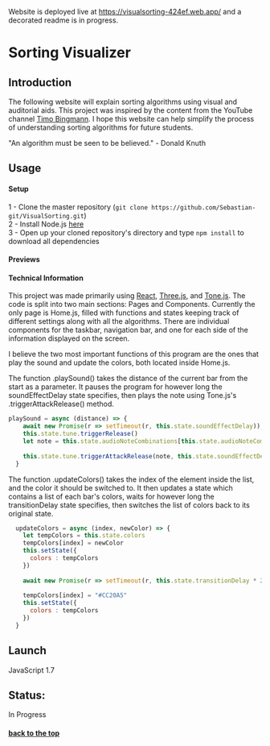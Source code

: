 
Website is deployed live at https://visualsorting-424ef.web.app/ and a decorated readme is in progress.

# <a name="title" /> Sorting Visualizer

## Introduction
The following website will explain sorting algorithms using visual and auditorial aids. This project was inspired by the content from the YouTube channel [Timo Bingmann](https://www.youtube.com/c/TimoBingmann/videos). I hope this website can help simplify the process of understanding sorting algorithms for future students.

"An algorithm must be seen to be believed." - Donald Knuth

## Usage

#### Setup

1 - Clone the master repository (```git clone https://github.com/Sebastian-git/VisualSorting.git```) <br>
2 - Install Node.js [here](https://nodejs.org/en/download/) <br>
3 - Open up your cloned repository's directory and type ``` npm install ``` to download all dependencies <br>

#### Previews

#### Technical Information

This project was made primarily using [React](https://reactjs.org/), [Three.js](https://threejs.org/), and [Tone.js](https://tonejs.github.io/). The code is split into two main sections: Pages and Components. Currently the only page is Home.js, filled with functions and states keeping track of different settings along with all the algorithms. There are individual components for the taskbar, navigation bar, and one for each side of the information displayed on the screen.

I believe the two most important functions of this program are the ones that play the sound and update the colors, both located inside Home.js.

The function .playSound() takes the distance of the current bar from the start as a parameter. It pauses the program for however long the soundEffectDelay state specifies, then plays the note using Tone.js's .triggerAttackRelease() method.

```js
playSound = async (distance) => {
    await new Promise(r => setTimeout(r, this.state.soundEffectDelay));
    this.state.tune.triggerRelease()
    let note = this.state.audioNoteCombinations[this.state.audioNoteCombinationStart - distance]
    
    this.state.tune.triggerAttackRelease(note, this.state.soundEffectDelay);
  }
```

The function .updateColors() takes the index of the element inside the list, and the color it should be switched to. It then updates a state which contains a list of each bar's colors, waits for however long the transitionDelay state specifies, then switches the list of colors back to its original state.
```js
  updateColors = async (index, newColor) => {
    let tempColors = this.state.colors
    tempColors[index] = newColor
    this.setState({
      colors : tempColors
    })
    
    await new Promise(r => setTimeout(r, this.state.transitionDelay * 2));
    
    tempColors[index] = "#CC20A5"
    this.setState({
      colors : tempColors
    })
  }
```



## Launch
JavaScript 1.7 <br>

## Status: 

In Progress

#### [back to the top](#title)
